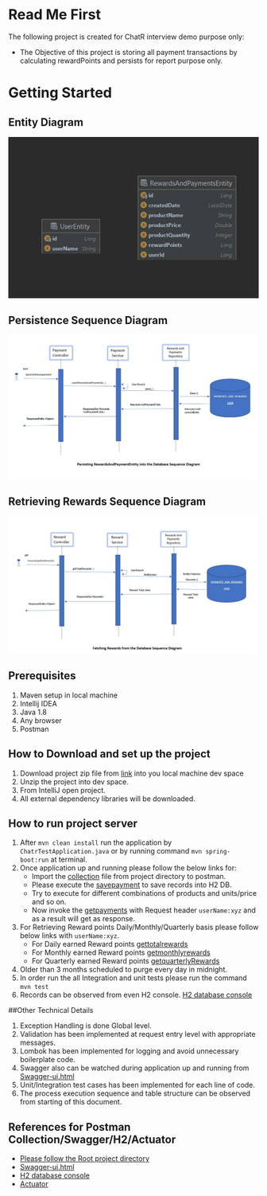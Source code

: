 # Read Me First
The following project is created for ChatR interview demo purpose only:

* The Objective of this project is storing all payment transactions by calculating rewardPoints and persists for report purpose only.

# Getting Started
## Entity Diagram
![Rewards points Entity Diagram](Documents/images/chatr-entity.jpg)

## Persistence Sequence Diagram
![Persistence Sequence Diagram](Documents/images/Sequence_save-chatr.jpg)

## Retrieving Rewards Sequence Diagram
![Persistence Sequence Diagram](Documents/images/Sequence_fetch-rewards-chatr.jpg)

## Prerequisites
1. Maven setup in local machine
2. Intellij IDEA
3. Java 1.8
4. Any browser
5. Postman

## How to Download and set up the project

1. Download project zip file from [link](https://github.com/sureshrachamalli/telecom-test/archive/refs/heads/main.zip) into you local machine dev space
2. Unzip the project into dev space.
3. From IntelliJ open project.
4. All external dependency libraries will be downloaded.

## How to run project server
1. After `mvn clean install` run the application by `ChatrTestApplication.java` or by running command `mvn spring-boot:run` at terminal. 
2. Once application up and running please follow the below links for:
    * Import the [collection](Documents/postman/chatr-rewards-api.postman_collection.json) file from project directory to postman.
    * Please execute the [savepayment](http://localhost:8081/payment/savepayment) to save records into H2 DB. 
    * Try to execute for different combinations of products and units/price and so on. 
    * Now invoke the [getpayments](localhost:8081/payment/getpayments) with Request header `userName:xyz` and as a result will get as response.
3. For Retrieving Reward points Daily/Monthly/Quarterly basis please follow below links with `userName:xyz`.
    * For Daily earned Reward points [gettotalrewards](localhost:8081/rewards/gettotalrewards)
    * For Monthly earned Reward points [getmonthlyrewards](localhost:8081/rewards/getmonthlyrewards)
    * For Quarterly earned Reward points [getquarterlyRewards](localhost:8081/rewards/getquarterlyRewards)
4. Older than 3 months scheduled to purge every day in midnight.
5. In order run the all Integration and unit tests please run the command `mvn test`
6. Records can be observed from even H2 console. [H2 database console ](http://localhost:8081/h2)


##Other Technical Details
1. Exception Handling is done Global level. 
2. Validation has been implemented at request entry level with appropriate messages. 
3. Lombok has been implemented for logging and avoid unnecessary boilerplate code.
4. Swagger also can be watched during application up and running from [Swagger-ui.html](http://localhost:8081/swagger-ui/index.html#/)
5. Unit/Integration test cases has been implemented for each line of code.
6. The process execution sequence and table structure can be observed from starting of this document.


## References for Postman Collection/Swagger/H2/Actuator

* [Please follow the Root project directory](Documents/postman/chatr-rewards-api.postman_collection.json)
* [Swagger-ui.html](http://localhost:8081/swagger-ui/index.html#/)
* [H2 database console ](http://localhost:8081/h2/login.do)
* [Actuator](http://localhost:8081/actuator)

